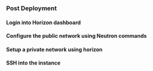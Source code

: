 

### Post Deployment

#### Login into Horizon dashboard

#### Configure the public network using Neutron commands

#### Setup a private network using horizon

#### SSH into the instance

